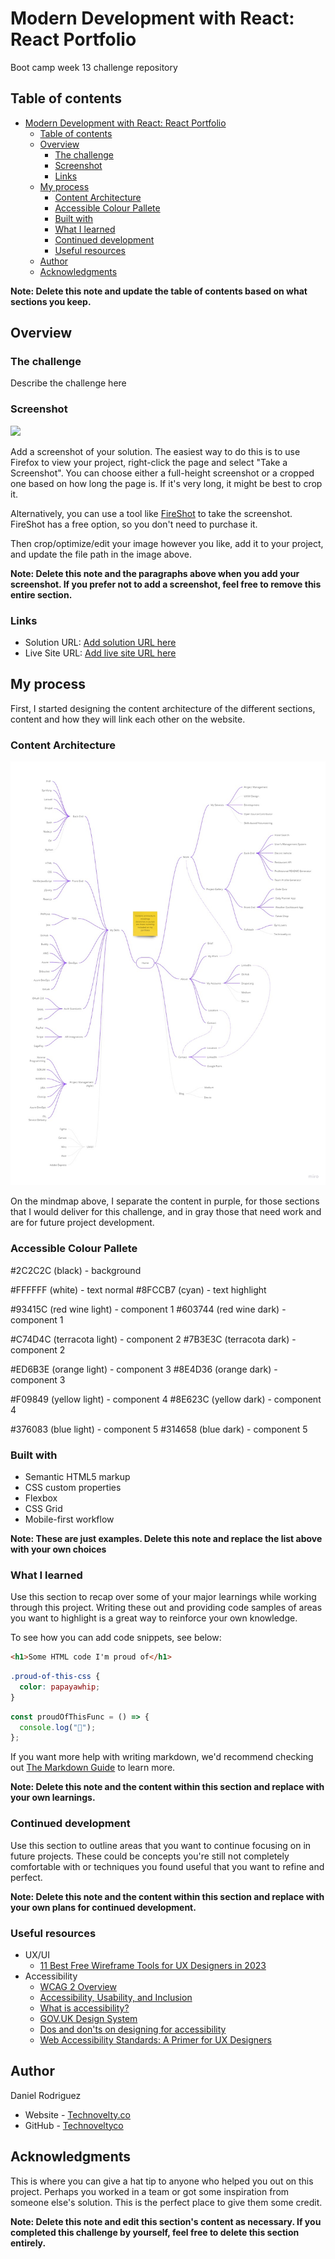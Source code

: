 # Modern Development with React: React Portfolio
Boot camp week 13 challenge repository

## Table of contents

- [Modern Development with React: React Portfolio](#modern-development-with-react-react-portfolio)
  - [Table of contents](#table-of-contents)
  - [Overview](#overview)
    - [The challenge](#the-challenge)
    - [Screenshot](#screenshot)
    - [Links](#links)
  - [My process](#my-process)
    - [Content Architecture](#content-architecture)
    - [Accessible Colour Pallete](#accessible-colour-pallete)
    - [Built with](#built-with)
    - [What I learned](#what-i-learned)
    - [Continued development](#continued-development)
    - [Useful resources](#useful-resources)
  - [Author](#author)
  - [Acknowledgments](#acknowledgments)

**Note: Delete this note and update the table of contents based on what sections you keep.**

## Overview

### The challenge

Describe the challenge here

### Screenshot

![](./screenshot.jpg)

Add a screenshot of your solution. The easiest way to do this is to use Firefox to view your project, right-click the page and select "Take a Screenshot". You can choose either a full-height screenshot or a cropped one based on how long the page is. If it's very long, it might be best to crop it.

Alternatively, you can use a tool like [FireShot](https://getfireshot.com/) to take the screenshot. FireShot has a free option, so you don't need to purchase it.

Then crop/optimize/edit your image however you like, add it to your project, and update the file path in the image above.

**Note: Delete this note and the paragraphs above when you add your screenshot. If you prefer not to add a screenshot, feel free to remove this entire section.**

### Links

- Solution URL: [Add solution URL here](https://your-solution-url.com)
- Live Site URL: [Add live site URL here](https://your-live-site-url.com)

## My process

First, I started designing the content architecture of the different sections, content and how they will link each other on the website.

### Content Architecture

![Content architecture of my portfolio](./docs/assets/img/My%20Portfolio.jpg)

On the mindmap above, I separate the content in purple, for those sections that I would deliver for this challenge, and in gray those that need work and are for future project development.

### Accessible Colour Pallete

#2C2C2C  (black) - background

#FFFFFF  (white) - text normal
#8FCCB7 (cyan) - text highlight

#93415C (red wine light) - component 1
#603744 (red wine dark) - component 1

#C74D4C (terracota light) - component 2
#7B3E3C (terracota dark) - component 2

#ED6B3E (orange light) - component 3
#8E4D36 (orange dark) - component 3

#F09849 (yellow light) - component 4
#8E623C (yellow dark) - component 4

#376083 (blue light) - component 5
#314658 (blue dark) - component 5

### Built with

- Semantic HTML5 markup
- CSS custom properties
- Flexbox
- CSS Grid
- Mobile-first workflow


**Note: These are just examples. Delete this note and replace the list above with your own choices**

### What I learned

Use this section to recap over some of your major learnings while working through this project. Writing these out and providing code samples of areas you want to highlight is a great way to reinforce your own knowledge.

To see how you can add code snippets, see below:

```html
<h1>Some HTML code I'm proud of</h1>
```

```css
.proud-of-this-css {
  color: papayawhip;
}
```

```js
const proudOfThisFunc = () => {
  console.log("🎉");
};
```

If you want more help with writing markdown, we'd recommend checking out [The Markdown Guide](https://www.markdownguide.org/) to learn more.

**Note: Delete this note and the content within this section and replace with your own learnings.**

### Continued development

Use this section to outline areas that you want to continue focusing on in future projects. These could be concepts you're still not completely comfortable with or techniques you found useful that you want to refine and perfect.

**Note: Delete this note and the content within this section and replace with your own plans for continued development.**

### Useful resources

- UX/UI
  - [11 Best Free Wireframe Tools for UX Designers in 2023](https://careerfoundry.com/en/blog/ux-design/free-wireframing-tools/)
- Accessibility
  - [WCAG 2 Overview](https://www.w3.org/WAI/standards-guidelines/wcag/)
  - [Accessibility, Usability, and Inclusion](https://www.w3.org/WAI/fundamentals/accessibility-usability-inclusion/)
  - [What is accessibility?](https://xd.adobe.com/ideas/principles/web-design/what-is-accessible-design/)
  - [GOV.UK Design System](https://design-system.service.gov.uk/)
  - [Dos and don'ts on designing for accessibility](https://accessibility.blog.gov.uk/2016/09/02/dos-and-donts-on-designing-for-accessibility/)
  - [Web Accessibility Standards: A Primer for UX Designers](https://usabilitygeek.com/web-accessibility-standards-a-primer-for-ux-designers/)

## Author

  Daniel Rodriguez

- Website - [Technovelty.co](https://technovelty.co)
- GitHub - [Technoveltyco](https://github.com/technoveltyco)

## Acknowledgments

This is where you can give a hat tip to anyone who helped you out on this project. Perhaps you worked in a team or got some inspiration from someone else's solution. This is the perfect place to give them some credit.

**Note: Delete this note and edit this section's content as necessary. If you completed this challenge by yourself, feel free to delete this section entirely.**
